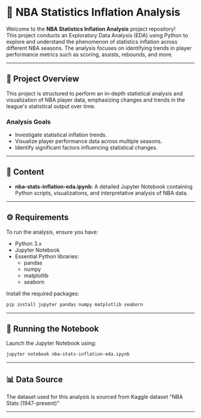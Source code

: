 # 🏀 NBA Statistics Inflation Analysis

Welcome to the **NBA Statistics Inflation Analysis** project repository!  
This project conducts an Exploratory Data Analysis (EDA) using Python to explore and understand the phenomenon of statistics inflation across different NBA seasons. The analysis focuses on identifying trends in player performance metrics such as scoring, assists, rebounds, and more.

---

## 📖 Project Overview

This project is structured to perform an in-depth statistical analysis and visualization of NBA player data, emphasizing changes and trends in the league's statistical output over time.

### Analysis Goals
- Investigate statistical inflation trends.
- Visualize player performance data across multiple seasons.
- Identify significant factors influencing statistical changes.

---

## 📁 Content
- **nba-stats-inflation-eda.ipynb**: A detailed Jupyter Notebook containing Python scripts, visualizations, and interpretative analysis of NBA data.

---

## ⚙️ Requirements

To run the analysis, ensure you have:
- Python 3.x
- Jupyter Notebook
- Essential Python libraries:
  - pandas
  - numpy
  - matplotlib
  - seaborn

Install the required packages:
```bash
pip install jupyter pandas numpy matplotlib seaborn
```

---

## 🚀 Running the Notebook

Launch the Jupyter Notebook using:
```bash
jupyter notebook nba-stats-inflation-eda.ipynb
```

---

## 📊 Data Source

The dataset used for this analysis is sourced from Kaggle dataset "NBA Stats (1947-present)"

---
